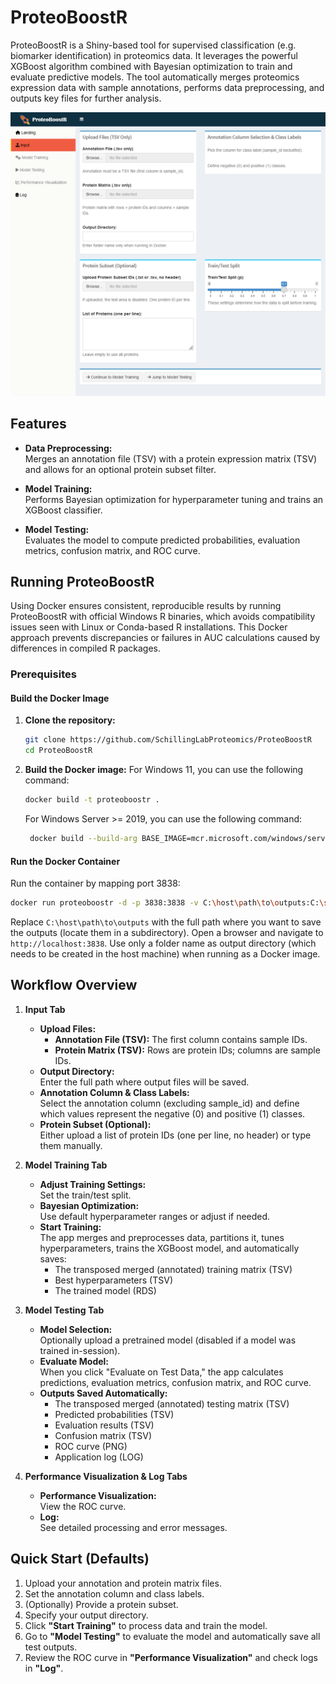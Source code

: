 # ProteoBoostR

ProteoBoostR is a Shiny-based tool for supervised classification (e.g. biomarker identification) in proteomics data. It leverages the powerful XGBoost algorithm combined with Bayesian optimization to train and evaluate predictive models. The tool automatically merges proteomics expression data with sample annotations, performs data preprocessing, and outputs key files for further analysis.

![ProteoBoostR UI](screenshot_ProteoBoostR_UI.png)

## Features

- **Data Preprocessing:**  
  Merges an annotation file (TSV) with a protein expression matrix (TSV) and allows for an optional protein subset filter.
  
- **Model Training:**  
  Performs Bayesian optimization for hyperparameter tuning and trains an XGBoost classifier.
  
- **Model Testing:**  
  Evaluates the model to compute predicted probabilities, evaluation metrics, confusion matrix, and ROC curve.

## Running ProteoBoostR

Using Docker ensures consistent, reproducible results by running ProteoBoostR with official Windows R binaries, which avoids compatibility issues seen with Linux or Conda-based R installations.
This Docker approach prevents discrepancies or failures in AUC calculations caused by differences in compiled R packages.

### Prerequisites
#### Build the Docker Image

1. **Clone the repository:**
   ```bash
   git clone https://github.com/SchillingLabProteomics/ProteoBoostR
   cd ProteoBoostR

2. **Build the Docker image:**
    For Windows 11, you can use the following command:
   ```bash
   docker build -t proteoboostr .
   ```
   For Windows Server >= 2019, you can use the following command:
   ```bash
    docker build --build-arg BASE_IMAGE=mcr.microsoft.com/windows/servercore:ltsc2022 -t proteoboostr .
    ```   

#### Run the Docker Container
Run the container by mapping port 3838:

```bash
docker run proteoboostr -d -p 3838:3838 -v C:\host\path\to\outputs:C:\shinyapp\outputs proteoboostr
```

Replace `C:\host\path\to\outputs` with the full path where you want to save the outputs (locate them in a subdirectory).
Open a browser and navigate to `http://localhost:3838`. Use only a folder name as output directory (which needs to be created in the host machine) when running as a Docker image.


## Workflow Overview

1. **Input Tab**
   - **Upload Files:**  
     - **Annotation File (TSV):** The first column contains sample IDs.
     - **Protein Matrix (TSV):** Rows are protein IDs; columns are sample IDs.
   - **Output Directory:**  
     Enter the full path where output files will be saved.
   - **Annotation Column & Class Labels:**  
     Select the annotation column (excluding sample_id) and define which values represent the negative (0) and positive (1) classes.
   - **Protein Subset (Optional):**  
     Either upload a list of protein IDs (one per line, no header) or type them manually.

2. **Model Training Tab**
   - **Adjust Training Settings:**  
     Set the train/test split.
   - **Bayesian Optimization:**  
     Use default hyperparameter ranges or adjust if needed.
   - **Start Training:**  
     The app merges and preprocesses data, partitions it, tunes hyperparameters, trains the XGBoost model, and automatically saves:
     - The transposed merged (annotated) training matrix (TSV)
     - Best hyperparameters (TSV)
     - The trained model (RDS)

3. **Model Testing Tab**
   - **Model Selection:**  
     Optionally upload a pretrained model (disabled if a model was trained in-session).
   - **Evaluate Model:**  
     When you click "Evaluate on Test Data," the app calculates predictions, evaluation metrics, confusion matrix, and ROC curve.
   - **Outputs Saved Automatically:**  
     - The transposed merged (annotated) testing matrix (TSV)
     - Predicted probabilities (TSV)
     - Evaluation results (TSV)
     - Confusion matrix (TSV)
     - ROC curve (PNG)
     - Application log (LOG)

4. **Performance Visualization & Log Tabs**
   - **Performance Visualization:**  
     View the ROC curve.
   - **Log:**  
     See detailed processing and error messages.

## Quick Start (Defaults)
1. Upload your annotation and protein matrix files.
2. Set the annotation column and class labels.
3. (Optionally) Provide a protein subset.
4. Specify your output directory.
5. Click **"Start Training"** to process data and train the model.
6. Go to **"Model Testing"** to evaluate the model and automatically save all test outputs.
7. Review the ROC curve in **"Performance Visualization"** and check logs in **"Log"**.
